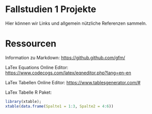 # Fallstudien 1 Projekte
Hier können wir Links und allgemein nützliche Referenzen sammeln.

# Ressourcen
Information zu Markdown: https://github.github.com/gfm/  

LaTex Equations Online Editor: https://www.codecogs.com/latex/eqneditor.php?lang=en-en  

LaTex Tabellen Online Editor: https://www.tablesgenerator.com/#  

LaTex Tabelle R Paket:  
```r
library(xtable);  
xtable(data.frame(Spalte1 = 1:3, Spalte2 = 4:6))
```
